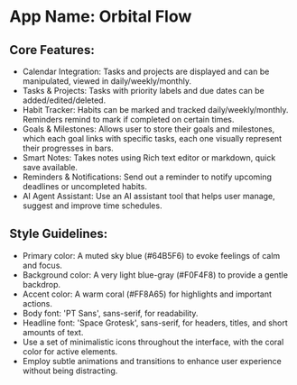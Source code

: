 # **App Name**: Orbital Flow

## Core Features:

- Calendar Integration: Tasks and projects are displayed and can be manipulated, viewed in daily/weekly/monthly.
- Tasks & Projects: Tasks with priority labels and due dates can be added/edited/deleted.
- Habit Tracker: Habits can be marked and tracked daily/weekly/monthly. Reminders remind to mark if completed on certain times.
- Goals & Milestones: Allows user to store their goals and milestones, which each goal links with specific tasks, each one visually represent their progresses in bars.
- Smart Notes: Takes notes using Rich text editor or markdown, quick save available.
- Reminders & Notifications: Send out a reminder to notify upcoming deadlines or uncompleted habits.
- AI Agent Assistant: Use an AI assistant tool that helps user manage, suggest and improve time schedules. 

## Style Guidelines:

- Primary color: A muted sky blue (#64B5F6) to evoke feelings of calm and focus.
- Background color: A very light blue-gray (#F0F4F8) to provide a gentle backdrop.
- Accent color: A warm coral (#FF8A65) for highlights and important actions.
- Body font: 'PT Sans', sans-serif, for readability.
- Headline font: 'Space Grotesk', sans-serif, for headers, titles, and short amounts of text.
- Use a set of minimalistic icons throughout the interface, with the coral color for active elements.
- Employ subtle animations and transitions to enhance user experience without being distracting.